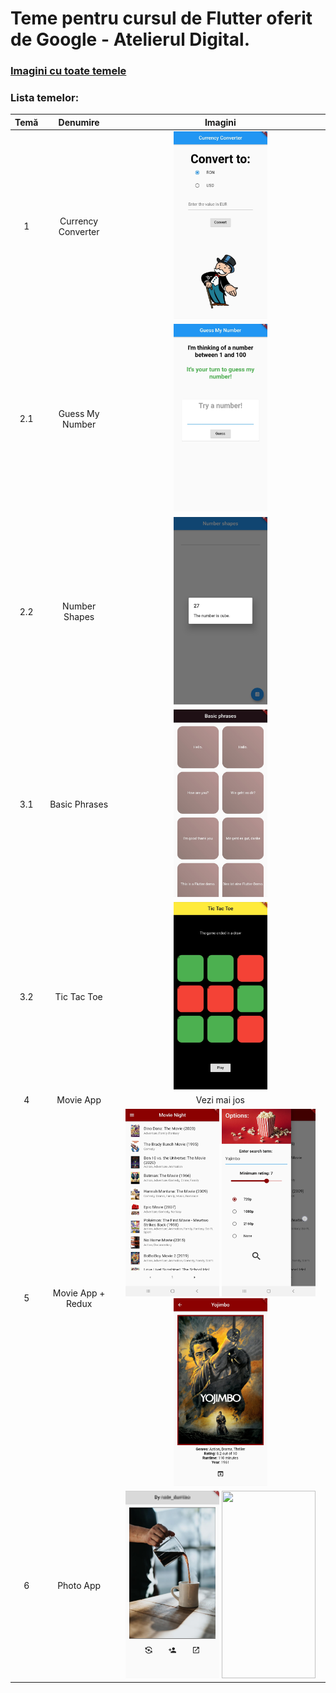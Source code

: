 # Teme pentru cursul de Flutter oferit de Google - Atelierul Digital.
### [Imagini cu toate temele](https://github.com/smitoi/teme_flutter/tree/main/img)
### Lista temelor:

| Temă | Denumire | Imagini |
| :-: | :--: | :-: |
| 1 | Currency Converter   | <img src="./img/currency_convertor.jpg" width = 150px height = 300px> |
| 2.1 | Guess My Number | <img src="./img/guess_my_number.jpg" width = 150px height = 300px> |
| 2.2 | Number Shapes | <img src="./img/number_shapes.jpg" width = 150px height = 300px> |
| 3.1 | Basic Phrases | <img src="./img/basic_phrases.jpg" width = 150px height = 300px> |
| 3.2 | Tic Tac Toe | <img src="./img/tic_tac_toe.jpg" width = 150px height = 300px> |
| 4 | Movie App | Vezi mai jos |
| 5 | Movie App + Redux | <img src="./img/movie_night_main.jpg" width = 150px height = 300px> <img src="./img/movie_night_slider.jpg" width = 150px height = 300px>  <img src="./img/movie_night_details.jpg" width = 150px height = 300px> |
| 6 | Photo App | <img src="./img/photo_app.jpg" width = 150px height = 300px> <img src="./img/photo_app_liked.jpg" width = 150px height = 300px> |

